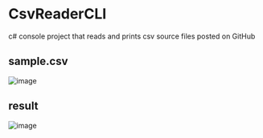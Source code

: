 # CsvReaderCLI 
c# console project that reads and prints csv source files posted on GitHub

## sample.csv
![image](https://github.com/user-attachments/assets/7057ec40-4bb6-4938-ad82-66b415c8d1c8)

## result
![image](https://github.com/user-attachments/assets/e949dd9f-e435-4a16-8b46-1aeb2d83cebd)
